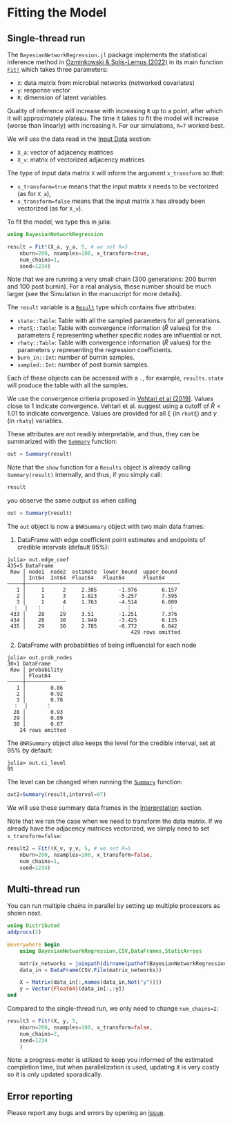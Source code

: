 # Fitting the Model

## Single-thread run

The `BayesianNetworkRegression.jl` package implements the statistical inference method in [Ozminkowski & Solís-Lemus (2022)]() in its main function [`Fit!`](@ref) which takes three parameters:
- `X`: data matrix from microbial networks (networked covariates)
- `y`: response vector
- `R`: dimension of latent variables 

Quality of inference will increase with increasing `R` up to a point, after which it will approximately plateau. The time it takes to fit the model will increase (worse than linearly) with increasing `R`. For our simulations, `R=7` worked best. 

We will use the data read in the [Input Data](@ref) section:
- `X_a`: vector of adjacency matrices
- `X_v`: matrix of vectorized adjacency matrices

The type of input data matrix `X` will inform the argument `x_transform` so that:
- `x_transform=true` means that the input matrix `X` needs to be vectorized (as for `X_a`),
- `x_transform=false` means that the input matrix `X` has already been vectorized (as for `X_v`).

To fit the model, we type this in julia:
```julia
using BayesianNetworkRegression

result = Fit!(X_a, y_a, 5, # we set R=5
    nburn=200, nsamples=100, x_transform=true, 
    num_chains=1, 
    seed=1234)
```
Note that we are running a very small chain (300 generations: 200 burnin and 100 post burnin). For a real analysis, these number should be much larger (see the Simulation in the manuscript for more details).

The `result` variable is a [`Result`](@ref) type which contains five attributes:
- `state::Table`: Table with all the sampled parameters for all generations.
- `rhatξ::Table`: Table with convergence information ($\hat{R}$ values) for the parameters $\xi$ representing whether specific nodes are influential or not.
- `rhatγ::Table`: Table with convergence information ($\hat{R}$ values) for the parameters $\gamma$ representing the regression coefficients.
- `burn_in::Int`: number of burnin samples.
- `sampled::Int`: number of post burnin samples.

Each of these objects can be accessed with a `.`, for example, `results.state` will produce the table with all the samples.

We use the convergence criteria proposed in [Vehtari et al (2019)](https://arxiv.org/abs/1903.08008). Values close to 1 indicate convergence. Vehtari et al. suggest using a cutoff of $\hat{R} < 1.01$ to indicate convergence. Values are provided for all $\xi$ (in `rhatξ`) and $\gamma$ (in `rhatγ`) variables.

These attributes are not readily interpretable, and thus, they can be summarized with the [`Summary`](@ref) function:

```julia
out = Summary(result)
```

Note that the `show` function for a `Results` object is already calling `Summary(result)` internally, and thus, if you simply call:
```julia
result
```
you observe the same output as when calling
```julia
out = Summary(result)
```

The `out` object is now a `BNRSummary` object with two main data frames:

1. DataFrame with edge coefficient point estimates and endpoints of credible intervals (default 95%):
```
julia> out.edge_coef
435×5 DataFrame
 Row │ node1  node2  estimate  lower_bound  upper_bound 
     │ Int64  Int64  Float64   Float64      Float64     
─────┼──────────────────────────────────────────────────
   1 │     1      2     2.385       -1.976        6.157
   2 │     1      3     1.823       -5.257        7.595
   3 │     1      4     1.763       -4.514        6.009
  ⋮  │   ⋮      ⋮       ⋮           ⋮            ⋮
 433 │    28     29     3.51        -1.251        7.376
 434 │    28     30     1.949       -3.425        6.135
 435 │    29     30     2.785       -0.772        6.042
                                        429 rows omitted
```

2. DataFrame with probabilities of being influencial for each node
```
julia> out.prob_nodes
30×1 DataFrame
 Row │ probability 
     │ Float64     
─────┼─────────────
   1 │        0.86
   2 │        0.92
   3 │        0.78
  ⋮  │      ⋮
  28 │        0.93
  29 │        0.89
  30 │        0.87
    24 rows omitted
```

The `BNRSummary` object also keeps the level for the credible interval, set at 95% by default:
```
julia> out.ci_level
95
```

The level can be changed when running the [`Summary`](@ref) function:
```julia
out2=Summary(result,interval=97)
```

We will use these summary data frames in the [Interpretation](@ref) section.

Note that we ran the case when we need to transform the data matrix. If we already have the adjacency matrices vectorized, we simply need to set `x_transform=false`:
```julia
result2 = Fit!(X_v, y_v, 5, # we set R=5
    nburn=200, nsamples=100, x_transform=false, 
    num_chains=1, 
    seed=1234)
```

## Multi-thread run

You can run multiple chains in parallel by setting up multiple processors as shown next.

```julia
using Distributed
addprocs(2)

@everywhere begin
    using BayesianNetworkRegression,CSV,DataFrames,StaticArrays

    matrix_networks = joinpath(dirname(pathof(BayesianNetworkRegression)), "..","examples","matrix_networks.csv")
    data_in = DataFrame(CSV.File(matrix_networks))

    X = Matrix(data_in[:,names(data_in,Not("y"))])
    y = Vector{Float64}(data_in[:,:y])
end
```

Compared to the single-thread run, we only need to change `num_chains=2`:
```julia
result3 = Fit!(X, y, 5,
    nburn=200, nsamples=100, x_transform=false, 
    num_chains=2, 
    seed=1234
    )
```

Note: a progress-meter is utilized to keep you informed of the estimated completion time, but when parallelization is used, updating it is very costly so it is only updated sporadically.

## Error reporting

Please report any bugs and errors by opening an
[issue](https://github.com/samozm/BayesianNetworkRegression.jl/issues/new).